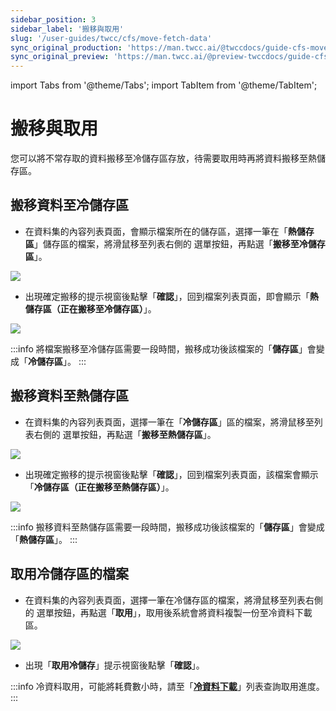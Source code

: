 ```yaml
---
sidebar_position: 3
sidebar_label: '搬移與取用'
slug: '/user-guides/twcc/cfs/move-fetch-data'
sync_original_production: 'https://man.twcc.ai/@twccdocs/guide-cfs-move-retrieve-data-zh' 
sync_original_preview: 'https://man.twcc.ai/@preview-twccdocs/guide-cfs-move-retrieve-data-zh'
---
```


import Tabs from '@theme/Tabs';
import TabItem from '@theme/TabItem';

# 搬移與取用


您可以將不常存取的資料搬移至冷儲存區存放，待需要取用時再將資料搬移至熱儲存區。

## 搬移資料至冷儲存區

* 在資料集的內容列表頁面，會顯示檔案所在的儲存區，選擇一筆在「**熱儲存區**」儲存區的檔案，將滑鼠移至列表右側的 <i class="fa fa-ellipsis-v fa-20" aria-hidden="true"></i>  選單按鈕，再點選「**搬移至冷儲存區**」。

![](https://cos.twcc.ai/SYS-MANUAL/uploads/upload_01247d535a5db90f5a2f1ce38f825c86.png)


* 出現確定搬移的提示視窗後點擊「**確認**」，回到檔案列表頁面，即會顯示「**熱儲存區（正在搬移至冷儲存區）**」。

![](https://cos.twcc.ai/SYS-MANUAL/uploads/upload_47e8a7d4ad230c86d54cc33b9588e5bc.png)

    
:::info
將檔案搬移至冷儲存區需要一段時間，搬移成功後該檔案的「**儲存區**」會變成「**冷儲存區**」。
:::
   
## 搬移資料至熱儲存區
* 在資料集的內容列表頁面，選擇一筆在「**冷儲存區**」區的檔案，將滑鼠移至列表右側的 <i class="fa fa-ellipsis-v fa-20" aria-hidden="true"></i> 選單按鈕，再點選「**搬移至熱儲存區**」。
  
![](https://cos.twcc.ai/SYS-MANUAL/uploads/upload_38e64275ea848fa39141c3b4ae1f08cd.png)
        
* 出現確定搬移的提示視窗後點擊「**確認**」，回到檔案列表頁面，該檔案會顯示「**冷儲存區（正在搬移至熱儲存區）**」。

![](https://cos.twcc.ai/SYS-MANUAL/uploads/upload_94050d513434d3a49da8ad2aec247c35.png)


:::info
搬移資料至熱儲存區需要一段時間，搬移成功後該檔案的「**儲存區**」會變成「**熱儲存區**」。
:::
    
## 取用冷儲存區的檔案

* 在資料集的內容列表頁面，選擇一筆在冷儲存區的檔案，將滑鼠移至列表右側的 <i class="fa fa-ellipsis-v fa-20" aria-hidden="true"></i> 選單按鈕，再點選「**取用**」，取用後系統會將資料複製一份至冷資料下載區。
    
![](https://cos.twcc.ai/SYS-MANUAL/uploads/upload_0463dea00cad6e5e3fa586263df52dbb.png)
    
* 出現「**取用冷儲存**」提示視窗後點擊「**確認**」。
    
:::info
冷資料取用，可能將耗費數小時，請至「**[冷資料下載](/user-guides/twcc/cfs/download-cold-data.md)**」列表查詢取用進度。
:::